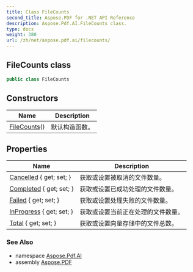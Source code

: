 ```yaml
---
title: Class FileCounts
second_title: Aspose.PDF for .NET API Reference
description: Aspose.Pdf.AI.FileCounts class.
type: docs
weight: 380
url: /zh/net/aspose.pdf.ai/filecounts/
---
```

## FileCounts class

```csharp
public class FileCounts
```

## Constructors

| Name | Description |
| --- | --- |
| [FileCounts](filecounts/)() | 默认构造函数。 |

## Properties

| Name | Description |
| --- | --- |
| [Cancelled](../../aspose.pdf.ai/filecounts/cancelled/) { get; set; } | 获取或设置被取消的文件数量。 |
| [Completed](../../aspose.pdf.ai/filecounts/completed/) { get; set; } | 获取或设置已成功处理的文件数量。 |
| [Failed](../../aspose.pdf.ai/filecounts/failed/) { get; set; } | 获取或设置处理失败的文件数量。 |
| [InProgress](../../aspose.pdf.ai/filecounts/inprogress/) { get; set; } | 获取或设置当前正在处理的文件数量。 |
| [Total](../../aspose.pdf.ai/filecounts/total/) { get; set; } | 获取或设置向量存储中的文件总数。 |

### See Also

* namespace [Aspose.Pdf.AI](../../aspose.pdf.ai/)
* assembly [Aspose.PDF](../../)